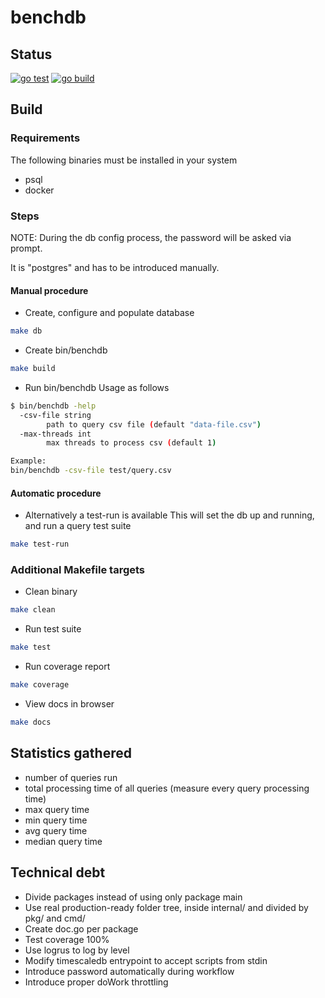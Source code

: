 # benchdb

## Status

[![go test](https://github.com/fbac/benchdb/actions/workflows/gotest.yml/badge.svg)](https://github.com/fbac/benchdb/actions/workflows/gotest.yml)
[![go build](https://github.com/fbac/benchdb/actions/workflows/gobuild.yml/badge.svg)](https://github.com/fbac/benchdb/actions/workflows/gobuild.yml)

## Build

### Requirements

The following binaries must be installed in your system

- psql
- docker

### Steps

NOTE: During the db config process, the password will be asked via prompt.

It is "postgres" and has to be introduced manually.

#### Manual procedure

- Create, configure and populate database

```bash
make db
```

- Create bin/benchdb

```bash
make build
```

- Run bin/benchdb
  Usage as follows

```bash
$ bin/benchdb -help
  -csv-file string
        path to query csv file (default "data-file.csv")
  -max-threads int
        max threads to process csv (default 1)

Example:
bin/benchdb -csv-file test/query.csv
```

#### Automatic procedure

- Alternatively a test-run is available
  This will set the db up and running, and run a query test suite

```bash
make test-run
```

### Additional Makefile targets

- Clean binary

```bash
make clean
```

- Run test suite

```bash
make test
```

- Run coverage report

```bash
make coverage
```

- View docs in browser

```bash
make docs
```

## Statistics gathered

- number of queries run
- total processing time of all queries (measure every query processing time)
- max query time
- min query time
- avg query time
- median query time

## Technical debt

- Divide packages instead of using only package main
- Use real production-ready folder tree, inside internal/ and divided by pkg/ and cmd/
- Create doc.go per package
- Test coverage 100%
- Use logrus to log by level
- Modify timescaledb entrypoint to accept scripts from stdin
- Introduce password automatically during workflow
- Introduce proper doWork throttling
